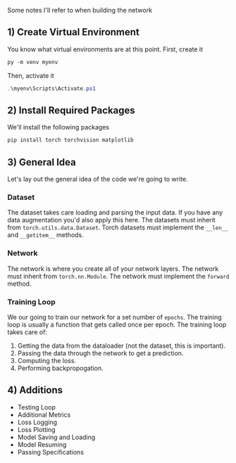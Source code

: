 Some notes I'll refer to when building the network 

## 1) Create Virtual Environment

You know what virtual environments are at this point. First, create it
```powershell
py -m venv myenv
```

Then, activate it
```powershell
.\myenv\Scripts\Activate.ps1
```

## 2) Install Required Packages

We'll install the following packages
```powershell
pip install torch torchvision matplotlib
```

## 3) General Idea

Let's lay out the general idea of the code we're going to write.

### Dataset

The dataset takes care loading and parsing the input data. If you have any data augmentation you'd also apply this here. The datasets must inherit from `torch.utils.data.Dataset`. Torch datasets must implement the `__len__` and `__getitem__` methods. 

### Network

The network is where you create all of your network layers. The network must inherit from `torch.nn.Module`. The network must implement the `forward` method. 

### Training Loop

We our going to train our network for a set number of `epochs`. The training loop is usually a function that gets called once per epoch. The training loop takes care of:
1) Getting the data from the dataloader (not the dataset, this is important).
2) Passing the data through the network to get a prediction.
3) Computing the loss.
4) Performing backpropogation.

## 4) Additions
- Testing Loop
- Additional Metrics
- Loss Logging
- Loss Plotting
- Model Saving and Loading
- Model Resuming
- Passing Specifications
